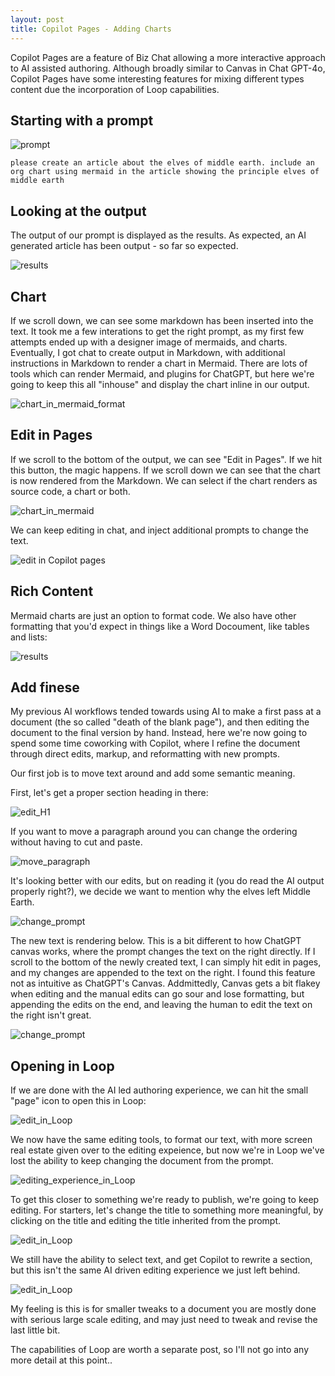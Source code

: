 ```yaml
---
layout: post
title: Copilot Pages - Adding Charts
---
```


Copilot Pages are a feature of Biz Chat allowing a more interactive approach to AI assisted authoring. Although broadly similar to Canvas in Chat GPT-4o, Copilot Pages have some interesting features for mixing different types content due the incorporation of Loop capabilities.

## Starting with a prompt ##

![prompt](../images/2025-01-05/prompt.png)

```
please create an article about the elves of middle earth. include an org chart using mermaid in the article showing the principle elves of middle earth
```

## Looking at the output ##

The output of our prompt is displayed as the results.  As expected, an AI generated article has been output - so far so expected.

![results](../images/2025-01-05/results.png)


## Chart ##

If we scroll down, we can see some markdown has been inserted into the text. It took me a few interations to get the right prompt, as my first few attempts ended up with a designer image of mermaids, and charts. Eventually, I got chat to create output in Markdown, with additional instructions in Markdown to render a chart in Mermaid. There are lots of tools which can render Mermaid, and plugins for ChatGPT, but here we're going to keep this all "inhouse" and display the chart inline in our output.

![chart_in_mermaid_format](../images/2025-01-05/chart_source.png)




## Edit in Pages ##

If we scroll to the bottom of the output, we can see "Edit in Pages". If we hit this button, the magic happens. If we scroll down we can see that the chart is now rendered from the Markdown. We can select if the chart renders as source code, a chart or both. 


![chart_in_mermaid](../images/2025-01-05/chart_in_mermaid.png)

We can keep editing in chat, and inject additional prompts to change the text. 


![edit in Copilot pages](../images/2025-01-05/edit_in_pages.png)

## Rich Content ##

Mermaid charts are just an option to format code. We also have other formatting that you'd expect in things like a Word Docoument, like tables and lists:

![results](../images/2025-01-05/other_content.png)


## Add finese ##

 My previous AI workflows tended towards using AI to make a first pass at a document (the so called "death of the blank page"), and then editing the document to the final version by hand. Instead, here we're now going to spend some time coworking with Copilot, where I refine the document through direct edits, markup, and reformatting with new prompts.

Our first job is to move text around and add some semantic meaning. 

First, let's get a proper section heading in there:

![edit_H1](../images/2025-01-05/h1.png)

If you want to move a paragraph around you can change the ordering without having to cut and paste.

![move_paragraph](../images/2025-01-05/move_paragraph.png)

It's looking better with our edits, but on reading it (you do read the AI output properly right?), we decide we want to mention why the elves left Middle Earth.

![change_prompt](../images/2025-01-05/elves_leaving_middle_earth.png)

The new text is rendering below. This is a bit different to how ChatGPT canvas works, where the prompt changes the text on the right directly. If I scroll to the bottom of the newly created text, I can simply hit edit in pages, and my changes are appended to the text on the right. I found this feature not as intuitive as ChatGPT's Canvas. Addmittedly, Canvas gets a bit flakey when editing and the manual edits can go sour and lose formatting, but appending the edits on the end, and leaving the human to edit the text on the right isn't great.  

![change_prompt](../images/2025-01-05/refresh_with_prompt.png)

## Opening in Loop ##

If we are done with the AI led authoring experience, we can hit the small "page" icon to open this in Loop:

![edit_in_Loop](../images/2025-01-05/open_in_loop.png)

 We now have the same editing tools, to format our text, with more screen real estate given over to the editing expeience, but now we're in Loop we've lost the ability to keep changing the document from the prompt. 

![editing_experience_in_Loop](../images/2025-01-05/loop_1.png)


To get this closer to something we're ready to publish, we're going to keep editing. For starters, let's change the title to something more meaningful, by clicking on the title and editing the title inherited from the prompt.

![edit_in_Loop](../images/2025-01-05/change_title.png)


We still have the ability to select text, and get Copilot to rewrite a section, but this isn't the same AI driven editing experience we just left behind.  

![edit_in_Loop](../images/2025-01-05/rewrite_paragraph.png)


My feeling is this is for smaller tweaks to a document you are mostly done with serious large scale editing, and may just need to tweak and revise the last little bit. 

 The capabilities of Loop are worth a separate post, so I'll not go into any more detail at this point..



